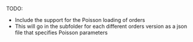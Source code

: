 TODO:
 - Include the support for the Poisson loading of orders
 - This will go in the subfolder for each different orders version as a json file that specifies Poisson parameters